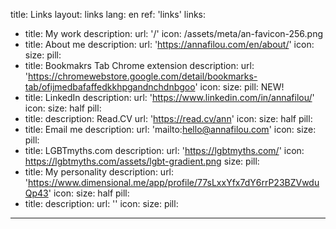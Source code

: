 <!-- --- -->
title: Links
layout: links
lang: en
ref: 'links'
links:
- title: My work
  description: 
  url: '/'
  icon: /assets/meta/an-favicon-256.png
- title: About me
  description: 
  url: 'https://annafilou.com/en/about/'
  icon: 
  size: 
  pill: 
- title: Bookmakrs Tab Chrome extension
  description: 
  url: 'https://chromewebstore.google.com/detail/bookmarks-tab/ofijmedbafaffedkkhpgandnchdnbgoo'
  icon: 
  size: 
  pill: NEW!
- title: LinkedIn
  description: 
  url: 'https://www.linkedin.com/in/annafilou/'
  icon: 
  size: half
  pill: 
- title: 
  description: Read.CV
  url: 'https://read.cv/ann'
  icon: 
  size: half
  pill: 
- title: Email me
  description: 
  url: 'mailto:hello@annafilou.com'
  icon: 
  size: 
  pill: 
- title: LGBTmyths.com
  description: 
  url: 'https://lgbtmyths.com/'
  icon: https://lgbtmyths.com/assets/lgbt-gradient.png
  size: 
  pill: 
- title: My personality
  description: 
  url: 'https://www.dimensional.me/app/profile/77sLxxYfx7dY6rrP23BZVwduQp43'
  icon: 
  size: half
  pill: 
- title: 
  description: 
  url: ''
  icon: 
  size: 
  pill: 
---
